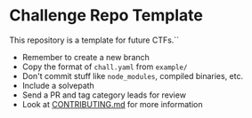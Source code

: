 # Challenge Repo Template
This repository is a template for future CTFs.``

- Remember to create a new branch
- Copy the format of `chall.yaml` from `example/`
- Don't commit stuff like `node_modules`, compiled binaries, etc.
- Include a solvepath
- Send a PR and tag category leads for review
- Look at [CONTRIBUTING.md](CONTRIBUTING.md) for more information
